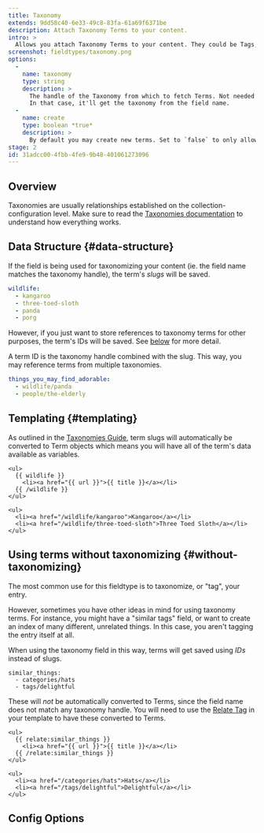 ```yaml
---
title: Taxonomy
extends: 9dd58c40-6e33-49c8-83fa-61a69f6371be
description: Attach Taxonomy Terms to your content.
intro: >
  Allows you attach Taxonomy Terms to your content. They could be Tags, Categories, Colors, Flavors, you name it. We highly recommend [learning more about Taxonomies](/taxonomies) before going any further.
screenshot: fieldtypes/taxonomy.png
options:
  -
    name: taxonomy
    type: string
    description: >
      The handle of the Taxonomy from which to fetch Terms. Not needed when placed in the fieldset's `taxonomies` array.
      In that case, it'll get the taxonomy from the field name.
  -
    name: create
    type: boolean *true*
    description: >
      By default you may create new terms. Set to `false` to only allow selecting from existing terms.
stage: 2
id: 31adcc00-4fbb-4fe9-9b48-401061273096
---
```



## Overview

Taxonomies are usually relationships established on the collection-configuration level. Make sure to read the [Taxonomies documentation](/taxonomies) to understand how everything works.

## Data Structure {#data-structure}

If the field is being used for taxonomizing your content (ie. the field name matches the taxonomy handle), the term's _slugs_ will be saved.

``` yaml
wildlife:
  - kangaroo
  - three-toed-sloth
  - panda
  - porg
```

However, if you just want to store references to taxonomy terms for other purposes, the term's IDs will be saved. See [below](#without-taxonomizing) for more detail.

A term ID is the taxonomy handle combined with the slug.
This way, you may reference terms from multiple taxonomies.

``` yaml
things_you_may_find_adorable:
  - wildlife/panda
  - people/the-elderly
```

## Templating {#templating}

As outlined in the [Taxonomies Guide](/taxonomies#templating), term slugs will automatically be converted to Term objects which means
you will have all of the term's data available as variables.

```
<ul>
  {{ wildlife }}
    <li><a href="{{ url }}">{{ title }}</a></li>
  {{ /wildlife }}
</ul>
```

``` .language-output
<ul>
  <li><a href="/wildlife/kangaroo">Kangaroo</a></li>
  <li><a href="/wildlife/three-toed-sloth">Three Toed Sloth</a></li>
</ul>
```

## Using terms without taxonomizing {#without-taxonomizing}

The most common use for this fieldtype is to taxonomize, or "tag", your entry.

However, sometimes you have other ideas in mind for using taxonomy terms. For instance, you might have a "similar tags" field, or want to create an index of many different, unrelated things. In this case, you aren't tagging the entry itself at all.

When using the taxonomy field in this way, terms will get saved using _IDs_ instead of slugs.

```
similar_things:
  - categories/hats
  - tags/delightful
```

These will _not_ be automatically converted to Terms, since the field name does not match any taxonomy handle.
You will need to use the [Relate Tag](/tags/relate) in your template to have these converted to Terms.

```
<ul>
  {{ relate:similar_things }}
    <li><a href="{{ url }}">{{ title }}</a></li>
  {{ /relate:similar_things }}
</ul>
```

``` .language-output
<ul>
  <li><a href="/categories/hats">Hats</a></li>
  <li><a href="/tags/delightful">Delightful</a></li>
</ul>
```

## Config Options
